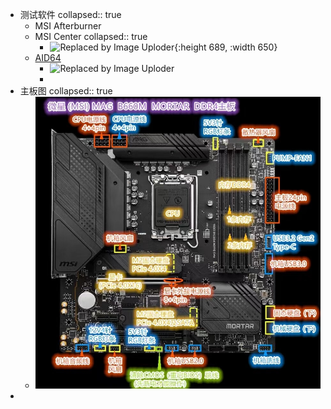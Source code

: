 - 测试软件
  collapsed:: true
	- MSI Afterburner
	- MSI Center
	  collapsed:: true
		- ![Replaced by Image Uploder](https://cdn.jsdelivr.net/gh/GayHub1/images@master/img/image_1656229689191_0.png){:height 689, :width 650}
	- [AID64](http://cr2.197946.com/aida64extreme_build_5157_xbnj9z3mdy.zip)
		- ![Replaced by Image Uploder](https://cdn.jsdelivr.net/gh/GayHub1/images@master/img/image_1656230499839_0.png)
		-
- 主板图
  collapsed:: true
	- ![lCq1vWQOsGgg.jpg](../assets/lCq1vWQOsGgg_1656216177898_0.jpg)
-